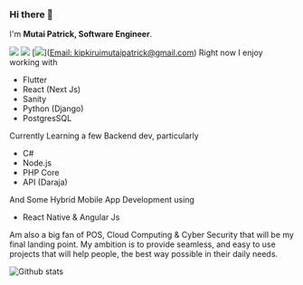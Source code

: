 ### Hi there 👋

I'm **Mutai Patrick, Software Engineer**.

[<img src="https://img.shields.io/badge/linkedin-%230077B5.svg?&style=for-the-badge&logo=linkedin&logoColor=white"/>](https://www.linkedin.com/in/mutai-patrick/) [<img src="https://img.shields.io/badge/twitter-%230077B5.svg?&style=for-the-badge&logo=twitter&logoColor=white"/>](https://twitter.com/iammutahi/)
[<img src="https://img.shields.io/badge/gmail-%230077B5.svg?&style=for-the-badge&logo=gmail&logoColor=red"/>](<a href="mailto: kipkiruimutaipatrick@gmail.com">Email: kipkiruimutaipatrick@gmail.com</a>)
Right now I enjoy working with
- Flutter
- React (Next Js)
- Sanity
- Python (Django)
- PostgresSQL

Currently Learning a few Backend dev, particularly 
- C#
- Node.js
- PHP Core
- API (Daraja)


And Some Hybrid Mobile App Development using 
- React Native & Angular Js

Am also a big fan of POS, Cloud Computing & Cyber Security that will be my final landing point.
My ambition is to provide seamless, and easy to use projects that will help people, the best way possible in their daily needs. 


![Github stats](https://github-readme-stats.vercel.app/api?username=mutai08)

<!--
**mutai08/mutai08** is a ✨ _special_ ✨ repository because its `README.md` (this file) appears on your GitHub profile.

Here are some ideas to get you started:

- 🔭 I’m currently working on ...
- 🌱 I’m currently learning ...
- 👯 I’m looking to collaborate on ...
- 🤔 I’m looking for help with ...
- 💬 Ask me about ...
- 📫 How to reach me: ...
- 😄 Pronouns: ...
- ⚡ Fun fact: ...
-->
